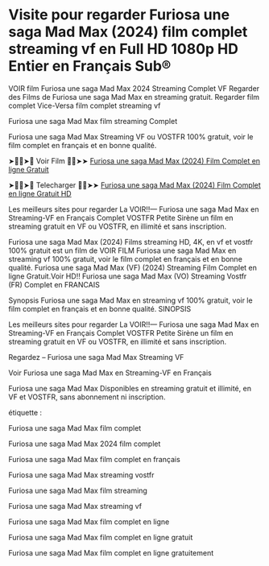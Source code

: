 # Visite pour regarder Furiosa une saga Mad Max (2024) film complet streaming vf en Full HD 1080p HD Entier en Français Sub® 

VOIR film Furiosa une saga Mad Max 2024 Streaming Complet VF Regarder des Films de Furiosa une saga Mad Max en streaming gratuit. Regarder film complet Vice-Versa film complet streaming vf

Furiosa une saga Mad Max film streaming Complet

Furiosa une saga Mad Max Streaming VF ou VOSTFR 100% gratuit, voir le film complet en français et en bonne qualité.

➤🔴✅➤📱 Voir Film 🔴✅➤➤ [Furiosa une saga Mad Max (2024) Film Complet en ligne Gratuit](https://ezehaasyik.github.io/mumbuls/fr-furiosaamadmaxsaga.html)

➤🔴✅➤📱 Telecharger 🔴✅➤➤ [Furiosa une saga Mad Max (2024) Film Complet en ligne Gratuit HD](https://ezehaasyik.github.io/mumbuls/fr-furiosaamadmaxsaga.html)

Les meilleurs sites pour regarder La VOIR!!— Furiosa une saga Mad Max en Streaming-VF en Français Complet VOSTFR Petite Sirène un film en streaming gratuit en VF ou VOSTFR, en illimité et sans inscription.

Furiosa une saga Mad Max (2024) Films streaming HD, 4K, en vf et vostfr 100% gratuit est un film de VOIR FILM Furiosa une saga Mad Max en streaming vf 100% gratuit, voir le film complet en français et en bonne qualité. Furiosa une saga Mad Max (VF) (2024) Streaming Film Complet en ligne Gratuit.Voir HD!! Furiosa une saga Mad Max (VO) Streaming Vostfr (FR) Complet en FRANCAIS

Synopsis Furiosa une saga Mad Max en streaming vf 100% gratuit, voir le film complet en français et en bonne qualité. SINOPSIS

Les meilleurs sites pour regarder La VOIR!!— Furiosa une saga Mad Max  en Streaming-VF en Français Complet VOSTFR Petite Sirène un film en streaming gratuit en VF ou VOSTFR, en illimité et sans inscription.

Regardez – Furiosa une saga Mad Max Streaming VF

Voir Furiosa une saga Mad Max en Streaming-VF en Français

Furiosa une saga Mad Max Disponibles en streaming gratuit et illimité, en VF et VOSTFR, sans abonnement ni inscription.

étiquette :

Furiosa une saga Mad Max film complet

Furiosa une saga Mad Max 2024 film complet

Furiosa une saga Mad Max film complet en français

Furiosa une saga Mad Max streaming vostfr

Furiosa une saga Mad Max film streaming

Furiosa une saga Mad Max streaming vf

Furiosa une saga Mad Max film complet en ligne

Furiosa une saga Mad Max film complet en ligne gratuit

Furiosa une saga Mad Max film complet en ligne gratuitement
